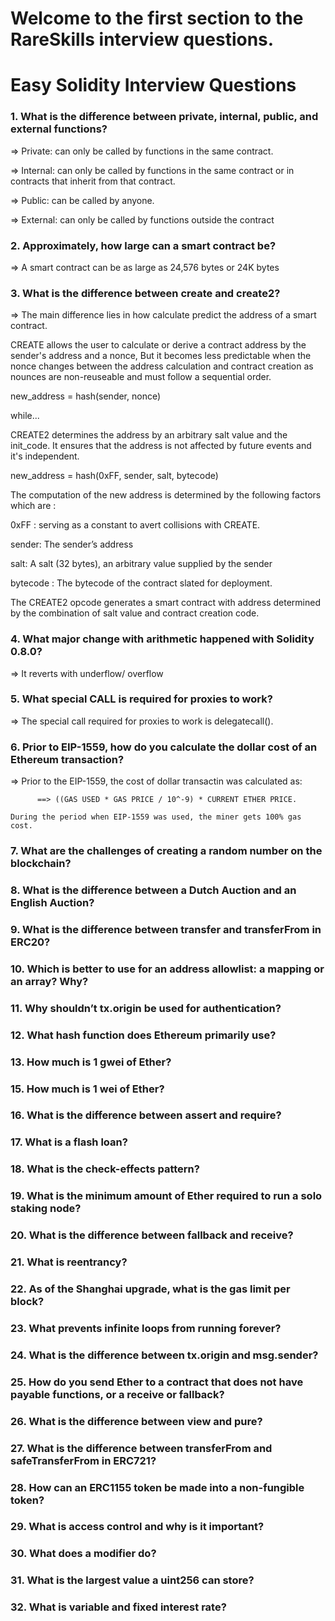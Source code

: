 # Welcome to the first section to the RareSkills interview questions.

# Easy Solidity Interview Questions

### 1. What is the difference between private, internal, public, and external functions?
=>  Private: can only be called by functions in the same contract.

=>  Internal: can only be called by functions in the same contract or in contracts that inherit from that contract.

=>  Public: can be called by anyone.

=>  External: can only be called by functions outside the contract

### 2. Approximately, how large can a smart contract be?
=>  A smart contract can be as large as 24,576 bytes or 24K bytes

### 3. What is the difference between create and create2?
=> The main difference lies in how calculate predict the address of a smart contract.

CREATE allows the user to calculate or derive a contract address by the sender's address and a nonce, But it becomes less predictable when the nonce changes between the address calculation and contract creation as nounces are non-reuseable and must follow a sequential order.

new_address = hash(sender, nonce)

while...

CREATE2 determines the address by an arbitrary salt value and the init_code. It ensures that the address is not affected by future events and it's independent.

new_address = hash(0xFF, sender, salt, bytecode)

The computation of the new address is determined by the following factors which are : 

0xFF :  serving as a constant to avert collisions with CREATE.

sender: The sender’s address

salt:  A salt (32 bytes), an arbitrary value supplied by the sender

bytecode : The bytecode of the contract slated for deployment.

The CREATE2 opcode generates a smart contract with address determined by the combination of salt value and contract creation code.

### 4. What major change with arithmetic happened with Solidity 0.8.0?
=> It reverts with underflow/ overflow

### 5. What special CALL is required for proxies to work?
=> The special call required for proxies to work is delegatecall().

### 6. Prior to EIP-1559, how do you calculate the dollar cost of an Ethereum transaction?
=> Prior to the EIP-1559, the cost of dollar transactin was calculated as: 

          ==> ((GAS USED * GAS PRICE / 10^-9) * CURRENT ETHER PRICE.
          
    During the period when EIP-1559 was used, the miner gets 100% gas cost.

### 7. What are the challenges of creating a random number on the blockchain?

### 8. What is the difference between a Dutch Auction and an English Auction?

### 9. What is the difference between transfer and transferFrom in ERC20?

### 10. Which is better to use for an address allowlist: a mapping or an array? Why?

### 11. Why shouldn’t tx.origin be used for authentication?

### 12. What hash function does Ethereum primarily use?

### 13. How much is 1 gwei of Ether?
    
### 15. How much is 1 wei of Ether?

### 16. What is the difference between assert and require?

### 17. What is a flash loan?

### 18. What is the check-effects pattern?

### 19. What is the minimum amount of Ether required to run a solo staking node?

### 20. What is the difference between fallback and receive?

### 21. What is reentrancy?

### 22. As of the Shanghai upgrade, what is the gas limit per block?

### 23. What prevents infinite loops from running forever?

### 24. What is the difference between tx.origin and msg.sender?

### 25. How do you send Ether to a contract that does not have payable functions, or a receive or fallback?

### 26. What is the difference between view and pure?

### 27. What is the difference between transferFrom and safeTransferFrom in ERC721?

### 28. How can an ERC1155 token be made into a non-fungible token?

### 29. What is access control and why is it important?

### 30. What does a modifier do?

### 31. What is the largest value a uint256 can store?

### 32. What is variable and fixed interest rate?
